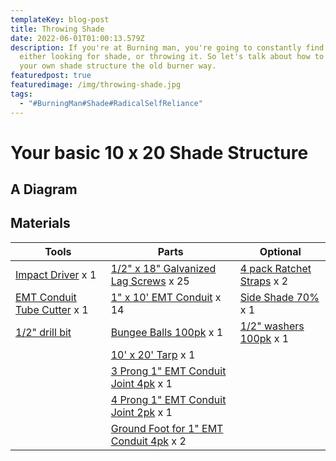 ```yaml
---
templateKey: blog-post
title: Throwing Shade
date: 2022-06-01T01:00:13.579Z
description: If you're at Burning man, you're going to constantly find yourself
  either looking for shade, or throwing it. So let's talk about how to build
  your own shade structure the old burner way.
featuredpost: true
featuredimage: /img/throwing-shade.jpg
tags:
  - "#BurningMan#Shade#RadicalSelfReliance"
---
```

# Your basic 10 x 20 Shade Structure

## A Diagram

## Materials

| Tools                                                                                                                                                                            | Parts                                                                                                                            | Optional                                                                                                      |
| -------------------------------------------------------------------------------------------------------------------------------------------------------------------------------- | -------------------------------------------------------------------------------------------------------------------------------- | ------------------------------------------------------------------------------------------------------------- |
| [Impact Driver](https://www.homedepot.com/p/RYOBI-ONE-HP-18V-Brushless-Cordless-Compact-1-4-in-Impact-Driver-Kit-with-2-1-5-Ah-Batteries-Charger-and-Bag-PSBID01K/313438683) x 1 | [1/2" x 18" Galvanized Lag Screws](https://www.seaport-marine.com/shop/bolts/lag-bolts/1-2-x-18-galvanized-lag-bolt-detail) x 25 | [4 pack Ratchet Straps](https://www.amazon.com/gp/product/B01F7KSAGI/) x 2                                    |
| [EMT Conduit Tube Cutter](https://www.amazon.com/gp/product/B005M2A3CQ/) x 1                                                                                                     | [1" x 10' EMT Conduit](https://www.homedepot.com/p/1-in-x-10-ft-Electric-Metallic-Tube-EMT-Conduit-101568/100400409) x 14        | [Side Shade 70%](https://www.amazon.com/Resistant-6-5x10FT-Material-Reinforced-Greenhouse/dp/B09BKNGLPQ/) x 1 |
| [1/2" drill bit](https://www.amazon.com/CASOMAN-Pieces-Magnetic-Driver-SAE%EF%BC%8C48mm/dp/B09BCRYD87/ref=sr_1_32_sspa)                                                                                                                                                                          | [Bungee Balls 100pk](https://www.amazon.com/dp/B07D4QW4JR) x 1                                                                   | [1/2" washers 100pk](https://amazon.com/dp/B000BPK6LC) x 1                                                                                                               |
|                                                                                                                                                                                  | [10' x 20' Tarp](https://www.amazon.com/gp/product/B07D41SQ4M/ref=ox_sc_act_title_1) x 1                           |                                                                                                               |
|                                                                                                                                                                                  | [3 Prong 1" EMT Conduit Joint 4pk](https://www.amazon.com/gp/product/B06WD8CGRL/) x 1                                            |                                                                                                               |
|                                                                                                                                                                                  | [4 Prong 1" EMT Conduit Joint 2pk](https://www.amazon.com/gp/product/B071HHDW2Z/ref=ox_sc_act_title_2) x 1                   |                                                                                                               |
|                                                                                                                                                                                  | [Ground Foot for 1" EMT Conduit 4pk](https://www.amazon.com/gp/product/B06XDLSVSX/) x 2                                              |                                                                                                               |